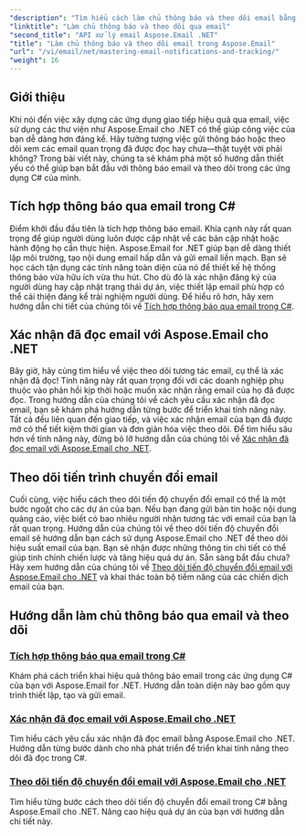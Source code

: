 ```yaml
---
"description": "Tìm hiểu cách làm chủ thông báo và theo dõi email bằng C# với Aspose.Email cho .NET thông qua loạt hướng dẫn chi tiết này."
"linktitle": "Làm chủ thông báo và theo dõi qua email"
"second_title": "API xử lý email Aspose.Email .NET"
"title": "Làm chủ thông báo và theo dõi email trong Aspose.Email"
"url": "/vi/email/net/mastering-email-notifications-and-tracking/"
"weight": 16
---
```


## Giới thiệu

Khi nói đến việc xây dựng các ứng dụng giao tiếp hiệu quả qua email, việc sử dụng các thư viện như Aspose.Email cho .NET có thể giúp công việc của bạn dễ dàng hơn đáng kể. Hãy tưởng tượng việc gửi thông báo hoặc theo dõi xem các email quan trọng đã được đọc hay chưa—thật tuyệt vời phải không? Trong bài viết này, chúng ta sẽ khám phá một số hướng dẫn thiết yếu có thể giúp bạn bắt đầu với thông báo email và theo dõi trong các ứng dụng C# của mình.

## Tích hợp thông báo qua email trong C#

Điểm khởi đầu đầu tiên là tích hợp thông báo email. Khía cạnh này rất quan trọng để giúp người dùng luôn được cập nhật về các bản cập nhật hoặc hành động họ cần thực hiện. Aspose.Email for .NET giúp bạn dễ dàng thiết lập môi trường, tạo nội dung email hấp dẫn và gửi email liền mạch. Bạn sẽ học cách tận dụng các tính năng toàn diện của nó để thiết kế hệ thống thông báo vừa hữu ích vừa thu hút. Cho dù đó là xác nhận đăng ký của người dùng hay cập nhật trạng thái dự án, việc thiết lập email phù hợp có thể cải thiện đáng kể trải nghiệm người dùng. Để hiểu rõ hơn, hãy xem hướng dẫn chi tiết của chúng tôi về [Tích hợp thông báo qua email trong C#](./integrate-email-notifications/).

## Xác nhận đã đọc email với Aspose.Email cho .NET

Bây giờ, hãy cùng tìm hiểu về việc theo dõi tương tác email, cụ thể là xác nhận đã đọc! Tính năng này rất quan trọng đối với các doanh nghiệp phụ thuộc vào phản hồi kịp thời hoặc muốn xác nhận rằng email của họ đã được đọc. Trong hướng dẫn của chúng tôi về cách yêu cầu xác nhận đã đọc email, bạn sẽ khám phá hướng dẫn từng bước để triển khai tính năng này. Tất cả đều liên quan đến giao tiếp, và việc xác nhận email của bạn đã được mở có thể tiết kiệm thời gian và đơn giản hóa việc theo dõi. Để tìm hiểu sâu hơn về tính năng này, đừng bỏ lỡ hướng dẫn của chúng tôi về [Xác nhận đã đọc email với Aspose.Email cho .NET](./email-read-receipts/).

## Theo dõi tiến trình chuyển đổi email

Cuối cùng, việc hiểu cách theo dõi tiến độ chuyển đổi email có thể là một bước ngoặt cho các dự án của bạn. Nếu bạn đang gửi bản tin hoặc nội dung quảng cáo, việc biết có bao nhiêu người nhận tương tác với email của bạn là rất quan trọng. Hướng dẫn của chúng tôi về theo dõi tiến độ chuyển đổi email sẽ hướng dẫn bạn cách sử dụng Aspose.Email cho .NET để theo dõi hiệu suất email của bạn. Bạn sẽ nhận được những thông tin chi tiết có thể giúp tinh chỉnh chiến lược và tăng hiệu quả dự án. Sẵn sàng bắt đầu chưa? Hãy xem hướng dẫn của chúng tôi về [Theo dõi tiến độ chuyển đổi email với Aspose.Email cho .NET](./track-email-conversion-progress/) và khai thác toàn bộ tiềm năng của các chiến dịch email của bạn.

## Hướng dẫn làm chủ thông báo qua email và theo dõi
### [Tích hợp thông báo qua email trong C#](./integrate-email-notifications/)
Khám phá cách triển khai hiệu quả thông báo email trong các ứng dụng C# của bạn với Aspose.Email for .NET. Hướng dẫn toàn diện này bao gồm quy trình thiết lập, tạo và gửi email.
### [Xác nhận đã đọc email với Aspose.Email cho .NET](./email-read-receipts/)
Tìm hiểu cách yêu cầu xác nhận đã đọc email bằng Aspose.Email cho .NET. Hướng dẫn từng bước dành cho nhà phát triển để triển khai tính năng theo dõi đã đọc trong C#.
### [Theo dõi tiến độ chuyển đổi email với Aspose.Email cho .NET](./track-email-conversion-progress/)
Tìm hiểu từng bước cách theo dõi tiến độ chuyển đổi email trong C# bằng Aspose.Email cho .NET. Nâng cao hiệu quả dự án của bạn với hướng dẫn chi tiết này.